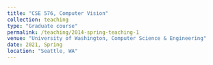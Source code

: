 ```yaml
---
title: "CSE 576, Computer Vision"
collection: teaching
type: "Graduate course"
permalink: /teaching/2014-spring-teaching-1
venue: "University of Washington, Computer Science & Engineering"
date: 2021, Spring
location: "Seattle, WA"
---
```


<!-- This is a description of a teaching experience. You can use markdown like any other post.

Heading 1
======

Heading 2
======

Heading 3
====== -->